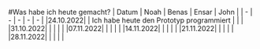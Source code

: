 #Was habe ich heute gemacht?
| Datum    | Noah | Benas | Ensar | John |
|   -      |   -  |   -   |   -   |   -  |
|24.10.2022|      | Ich habe heute den Prototyp programmiert      |       |      |
|31.10.2022|      |       |       |      |
|07.11.2022|      |       |       |      |
|14.11.2022|      |       |       |      |
|21.11.2022|      |       |       |      |
|28.11.2022|      |       |       |      |

